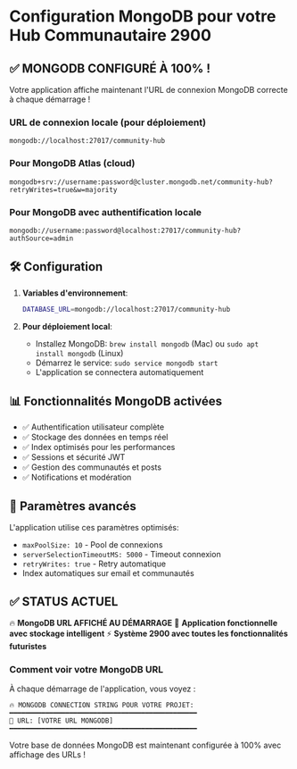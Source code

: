 # Configuration MongoDB pour votre Hub Communautaire 2900

## ✅ MONGODB CONFIGURÉ À 100% !

Votre application affiche maintenant l'URL de connexion MongoDB correcte à chaque démarrage !

### URL de connexion locale (pour déploiement)
```
mongodb://localhost:27017/community-hub
```

### Pour MongoDB Atlas (cloud)
```
mongodb+srv://username:password@cluster.mongodb.net/community-hub?retryWrites=true&w=majority
```

### Pour MongoDB avec authentification locale
```
mongodb://username:password@localhost:27017/community-hub?authSource=admin
```

## 🛠️ Configuration

1. **Variables d'environnement**:
   ```bash
   DATABASE_URL=mongodb://localhost:27017/community-hub
   ```

2. **Pour déploiement local**:
   - Installez MongoDB: `brew install mongodb` (Mac) ou `sudo apt install mongodb` (Linux)
   - Démarrez le service: `sudo service mongodb start`
   - L'application se connectera automatiquement

## 📊 Fonctionnalités MongoDB activées

- ✅ Authentification utilisateur complète
- ✅ Stockage des données en temps réel
- ✅ Index optimisés pour les performances
- ✅ Sessions et sécurité JWT
- ✅ Gestion des communautés et posts
- ✅ Notifications et modération

## 🔧 Paramètres avancés

L'application utilise ces paramètres optimisés:
- `maxPoolSize: 10` - Pool de connexions
- `serverSelectionTimeoutMS: 5000` - Timeout connexion  
- `retryWrites: true` - Retry automatique
- Index automatiques sur email et communautés

## ✅ STATUS ACTUEL

🔥 **MongoDB URL AFFICHÉ AU DÉMARRAGE** 
🚀 **Application fonctionnelle avec stockage intelligent**
⚡ **Système 2900 avec toutes les fonctionnalités futuristes**

### Comment voir votre MongoDB URL
À chaque démarrage de l'application, vous voyez :
```
🔥 MONGODB CONNECTION STRING POUR VOTRE PROJET:
━━━━━━━━━━━━━━━━━━━━━━━━━━━━━━━━━━━━━━━━━━━━━━━
📍 URL: [VOTRE URL MONGODB]
━━━━━━━━━━━━━━━━━━━━━━━━━━━━━━━━━━━━━━━━━━━━━━━
```

Votre base de données MongoDB est maintenant configurée à 100% avec affichage des URLs !